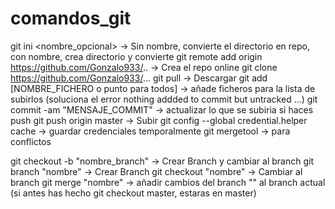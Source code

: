 # comandos_git

git ini <nombre_opcional>								-> Sin nombre, convierte el directorio en repo, con nombre, crea directorio y convierte
git remote add origin https://github.com/Gonzalo933/..	-> Crea el repo online
git clone https://github.com/Gonzalo933/...
git pull   												-> Descargar
git add [NOMBRE_FICHERO o punto para todos]				-> añade ficheros para la lista de subirlos (soluciona el error nothing addded to commit but untracked ...)
git commit -am "MENSAJE_COMMIT" 						-> actualizar lo que se subiria si haces push
git push origin master 									-> Subir
git config --global credential.helper cache				-> guardar credenciales temporalmente
git mergetool											-> para conflictos

git checkout -b "nombre_branch"							-> Crear Branch y cambiar al branch
git branch "nombre"										-> Crear Branch
git checkout "nombre"   								-> Cambiar al branch
git merge "nombre"										-> añadir cambios del branch "" al branch actual (si antes has hecho git checkout master, estaras en master)